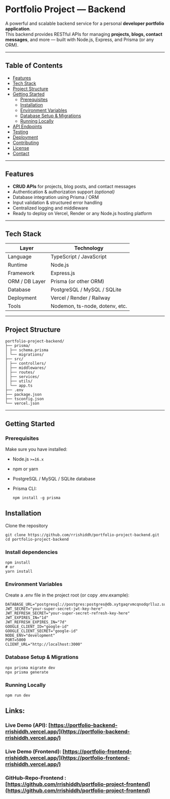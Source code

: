# Portfolio Project — Backend

A powerful and scalable backend service for a personal **developer portfolio application**.  
This backend provides RESTful APIs for managing **projects, blogs, contact messages**, and more — built with Node.js, Express, and Prisma (or any ORM).

---

## Table of Contents

- [ Features](#-features)
- [ Tech Stack](#-tech-stack)
- [ Project Structure](#-project-structure)
- [ Getting Started](#-getting-started)
  - [Prerequisites](#prerequisites)
  - [Installation](#installation)
  - [Environment Variables](#environment-variables)
  - [Database Setup & Migrations](#database-setup--migrations)
  - [Running Locally](#running-locally)
- [API Endpoints](#-api-endpoints)
- [ Testing](#-testing)
- [ Deployment](#-deployment)
- [ Contributing](#-contributing)
- [ License](#-license)
- [ Contact](#-contact)

---

##  Features

-  **CRUD APIs** for projects, blog posts, and contact messages  
-  Authentication & authorization support *(optional)*  
-  Database integration using Prisma / ORM  
-  Input validation & structured error handling  
-  Centralized logging and middleware  
-  Ready to deploy on Vercel, Render or any Node.js hosting platform  

---

##  Tech Stack

| Layer | Technology |
|-------|------------|
| Language | TypeScript / JavaScript |
| Runtime | Node.js |
| Framework | Express.js |
| ORM / DB Layer | Prisma (or other ORM) |
| Database | PostgreSQL / MySQL / SQLite |
| Deployment | Vercel / Render / Railway |
| Tools | Nodemon, ts-node, dotenv, etc. |

---

##  Project Structure

```
portfolio-project-backend/
├── prisma/
│ ├── schema.prisma
│ └── migrations/
├── src/
│ ├── controllers/
│ ├── middlewares/
│ ├── routes/
│ ├── services/
│ ├── utils/
│ └── app.ts
├── .env
├── package.json
├── tsconfig.json
└── vercel.json
```

---

##  Getting Started

### Prerequisites

Make sure you have installed:

- Node.js `>=16.x`
- npm or yarn
- PostgreSQL / MySQL / SQLite database

- Prisma CLI:  
  ```npm
  npm install -g prisma
  ```


## Installation

Clone the repository

```
git clone https://github.com/rrishiddh/portfolio-project-backend.git
cd portfolio-project-backend
```

### Install dependencies
```
npm install
# or
yarn install
```

### Environment Variables
Create a .env file in the project root (or copy .env.example):

```
DATABASE_URL="postgresql://postgres:postgres@db.xytgaqrvmcqnodqrlluz.supabase.co:5432/postgres"
JWT_SECRET="your-super-secret-jwt-key-here"
JWT_REFRESH_SECRET="your-super-secret-refresh-key-here"
JWT_EXPIRES_IN="1d"
JWT_REFRESH_EXPIRES_IN="7d"
GOOGLE_CLIENT_ID="google-id"
GOOGLE_CLIENT_SECRET="google-id"
NODE_ENV="development"
PORT=5000
CLIENT_URL="http://localhost:3000"
```

### Database Setup & Migrations

```
npx prisma migrate dev
npx prisma generate
```

### Running Locally

```
npm run dev
```

## Links: 

### Live Demo (API): [https://portfolio-backend-rrishiddh.vercel.app/](https://portfolio-backend-rrishiddh.vercel.app/)

### Live Demo (Frontend): [https://portfolio-frontend-rrishiddh.vercel.app/](https://portfolio-frontend-rrishiddh.vercel.app/)

### GitHub-Repo-Frontend : [https://github.com/rrishiddh/portfolio-project-frontend](https://github.com/rrishiddh/portfolio-project-frontend)

